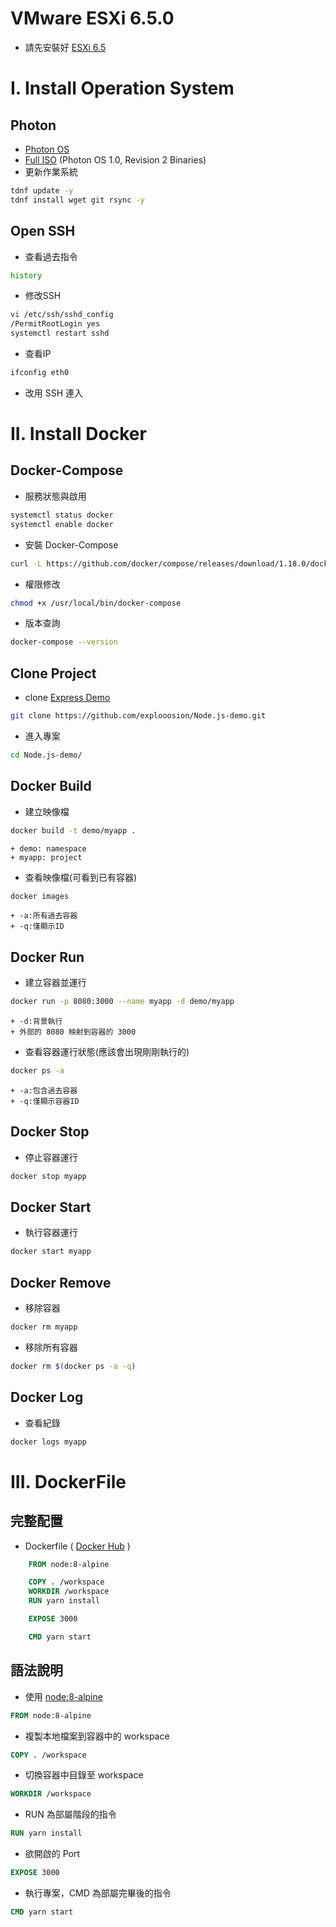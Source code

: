 # VMware ESXi 6.5.0
+ 請先安裝好 [ESXi 6.5](https://my.vmware.com/web/vmware/details?downloadGroup=ESXI650&productId=614)

# I. Install Operation System
## Photon
+ [Photon OS](https://vmware.github.io/photon/)
+ [Full ISO](https://bintray.com/vmware/photon/download_file?file_path=photon-1.0-62c543d.iso) (Photon OS 1.0, Revision 2 Binaries)
+ 更新作業系統
```bash
tdnf update -y
tdnf install wget git rsync -y
```

## Open SSH
+ 查看過去指令
```bash
history
```

+ 修改SSH
```bash
vi /etc/ssh/sshd_config
/PermitRootLogin yes
systemctl restart sshd
```

+ 查看IP
```bash
ifconfig eth0
```

+ 改用 SSH 連入

# II. Install Docker

## Docker-Compose

+ 服務狀態與啟用
```bash
systemctl status docker
systemctl enable docker
```

+ 安裝 Docker-Compose
```bash
curl -L https://github.com/docker/compose/releases/download/1.18.0/docker-compose-`uname -s`-`uname -m` -o /usr/local/bin/docker-compose
```

+ 權限修改
```bash
chmod +x /usr/local/bin/docker-compose
```

+ 版本查詢
```bash
docker-compose --version
```

## Clone Project
+ clone [Express Demo](https://github.com/explooosion/Node.js-demo)
```bash
git clone https://github.com/explooosion/Node.js-demo.git
```

+ 進入專案
```bash
cd Node.js-demo/
```

## Docker Build
+ 建立映像檔
```bash
docker build -t demo/myapp .
```
	+ demo: namespace
	+ myapp: project

+ 查看映像檔(可看到已有容器)
```bash
docker images
```
	+ -a:所有過去容器
	+ -q:僅顯示ID


## Docker Run
+ 建立容器並運行
```bash
docker run -p 8080:3000 --name myapp -d demo/myapp
```
	+ -d:背景執行
	+ 外部的 8080 映射到容器的 3000

+ 查看容器運行狀態(應該會出現剛剛執行的)
```bash
docker ps -a
```
	+ -a:包含過去容器
	+ -q:僅顯示容器ID

## Docker Stop
+ 停止容器運行
```bash
docker stop myapp
```

## Docker Start
+ 執行容器運行
```bash
docker start myapp
```

## Docker Remove
+ 移除容器
```bash
docker rm myapp
```

+ 移除所有容器
```bash
docker rm $(docker ps -a -q)
```

## Docker Log
+ 查看紀錄
```bash
docker logs myapp
```


# III. DockerFile

## 完整配置

+ Dockerfile ( [Docker Hub](https://hub.docker.com/) )
```Dockerfile
    FROM node:8-alpine

    COPY . /workspace
    WORKDIR /workspace
    RUN yarn install

    EXPOSE 3000

    CMD yarn start
```

## 語法說明
+ 使用 [node:8-alpine](https://hub.docker.com/_/node/)
```Dockerfile
FROM node:8-alpine
```

+ 複製本地檔案到容器中的 workspace
```Dockerfile
COPY . /workspace
```

+ 切換容器中目錄至 workspace
```Dockerfile
WORKDIR /workspace
```

+ RUN 為部屬階段的指令
```Dockerfile
RUN yarn install
```

+ 欲開啟的 Port
```Dockerfile
EXPOSE 3000
```

+ 執行專案，CMD 為部屬完畢後的指令
```Dockerfile
CMD yarn start
```
